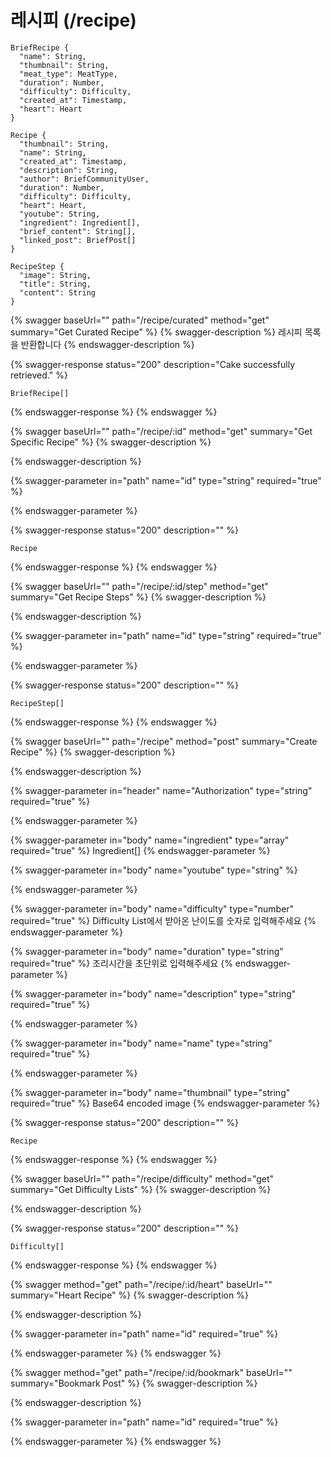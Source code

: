 # 레시피 (/recipe)

```
BriefRecipe {
  "name": String,
  "thumbnail": String,
  "meat_type": MeatType,
  "duration": Number,
  "difficulty": Difficulty,
  "created_at": Timestamp,
  "heart": Heart
}

Recipe {
  "thumbnail": String,
  "name": String,
  "created_at": Timestamp,
  "description": String,
  "author": BriefCommunityUser,
  "duration": Number,
  "difficulty": Difficulty,
  "heart": Heart,
  "youtube": String,
  "ingredient": Ingredient[],
  "brief_content": String[],
  "linked_post": BriefPost[]
}

RecipeStep {
  "image": String,
  "title": String,
  "content": String
}
```

{% swagger baseUrl="" path="/recipe/curated" method="get" summary="Get Curated Recipe" %}
{% swagger-description %}
레시피 목록을 반환합니다
{% endswagger-description %}

{% swagger-response status="200" description="Cake successfully retrieved." %}
```
BriefRecipe[]
```
{% endswagger-response %}
{% endswagger %}

{% swagger baseUrl="" path="/recipe/:id" method="get" summary="Get Specific Recipe" %}
{% swagger-description %}

{% endswagger-description %}

{% swagger-parameter in="path" name="id" type="string" required="true" %}

{% endswagger-parameter %}

{% swagger-response status="200" description="" %}
```
Recipe
```
{% endswagger-response %}
{% endswagger %}

{% swagger baseUrl="" path="/recipe/:id/step" method="get" summary="Get Recipe Steps" %}
{% swagger-description %}

{% endswagger-description %}

{% swagger-parameter in="path" name="id" type="string" required="true" %}

{% endswagger-parameter %}

{% swagger-response status="200" description="" %}
```
RecipeStep[]
```
{% endswagger-response %}
{% endswagger %}

{% swagger baseUrl="" path="/recipe" method="post" summary="Create Recipe" %}
{% swagger-description %}

{% endswagger-description %}

{% swagger-parameter in="header" name="Authorization" type="string" required="true" %}

{% endswagger-parameter %}

{% swagger-parameter in="body" name="ingredient" type="array" required="true" %}
Ingredient[]
{% endswagger-parameter %}

{% swagger-parameter in="body" name="youtube" type="string" %}

{% endswagger-parameter %}

{% swagger-parameter in="body" name="difficulty" type="number" required="true" %}
Difficulty List에서 받아온 난이도를 숫자로 입력해주세요
{% endswagger-parameter %}

{% swagger-parameter in="body" name="duration" type="string" required="true" %}
조리시간을 초단위로 입력해주세요
{% endswagger-parameter %}

{% swagger-parameter in="body" name="description" type="string" required="true" %}

{% endswagger-parameter %}

{% swagger-parameter in="body" name="name" type="string" required="true" %}

{% endswagger-parameter %}

{% swagger-parameter in="body" name="thumbnail" type="string" required="true" %}
Base64 encoded image
{% endswagger-parameter %}

{% swagger-response status="200" description="" %}
```
Recipe
```
{% endswagger-response %}
{% endswagger %}

{% swagger baseUrl="" path="/recipe/difficulty" method="get" summary="Get Difficulty Lists" %}
{% swagger-description %}

{% endswagger-description %}

{% swagger-response status="200" description="" %}
```
Difficulty[]
```
{% endswagger-response %}
{% endswagger %}

{% swagger method="get" path="/recipe/:id/heart" baseUrl="" summary="Heart Recipe" %}
{% swagger-description %}

{% endswagger-description %}

{% swagger-parameter in="path" name="id" required="true" %}

{% endswagger-parameter %}
{% endswagger %}

{% swagger method="get" path="/recipe/:id/bookmark" baseUrl="" summary="Bookmark Post" %}
{% swagger-description %}

{% endswagger-description %}

{% swagger-parameter in="path" name="id" required="true" %}

{% endswagger-parameter %}
{% endswagger %}
